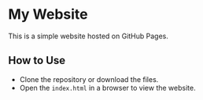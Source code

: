 # My Website

This is a simple website hosted on GitHub Pages.

## How to Use
- Clone the repository or download the files.
- Open the `index.html` in a browser to view the website.
